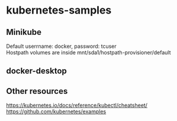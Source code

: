 # kubernetes-samples

## Minikube

Default userrname: docker, password: tcuser  
Hostpath volumes are inside mnt/sda1/hostpath-provisioner/default

## docker-desktop


## Other resources
https://kubernetes.io/docs/reference/kubectl/cheatsheet/  
https://github.com/kubernetes/examples  
